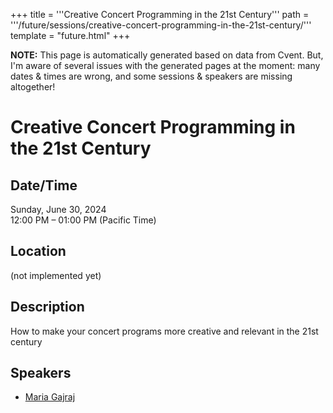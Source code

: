 +++
title = '''Creative Concert Programming in the 21st Century'''
path = '''/future/sessions/creative-concert-programming-in-the-21st-century/'''
template = "future.html"
+++

<p class="todo">
<strong>NOTE:</strong> This page is automatically generated based on data from Cvent.
But, I'm aware of several issues with the generated pages at the moment:
many dates & times are wrong, and some sessions & speakers are missing altogether!
</p>

<h1>Creative Concert Programming in the 21st Century</h1>
<h2>Date/Time</h2>
<p>Sunday, June 30, 2024<br>
12:00 PM – 01:00 PM (Pacific Time)</p>
<h2>Location</h2>
(not implemented yet)
<h2>Description</h2>
How to make your concert programs more creative and relevant in the 21st century
<h2>Speakers</h2>
<ul><li><a href="/future/performers/maria-gajraj/">Maria Gajraj</a></li>

